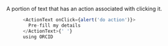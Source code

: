A portion of text that has an action associated with clicking it.

```js
      <ActionText onClick={alert('do action')}>
        Pre-fill my details
      </ActionText>{' '}
      using ORCID
```
